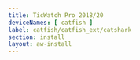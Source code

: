 ```yaml
---
title: TicWatch Pro 2018/20
deviceNames: [ catfish ]
label: catfish/catfish_ext/catshark
section: install
layout: aw-install
---
```

